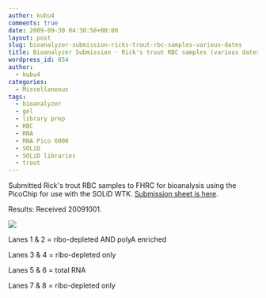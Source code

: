 ```yaml
---
author: kubu4
comments: true
date: 2009-09-30 04:30:58+00:00
layout: post
slug: bioanalyzer-submission-ricks-trout-rbc-samples-various-dates
title: Bioanalyzer Submission - Rick's trout RBC samples (various dates)
wordpress_id: 854
author:
  - kubu4
categories:
  - Miscellaneous
tags:
  - bioanalyzer
  - gel
  - library prep
  - RBC
  - RNA
  - RNA Pico 6000
  - SOLiD
  - SOLiD libraries
  - trout
---
```


Submitted Rick's trout RBC samples to FHRC for bioanalysis using the PicoChip for use with the SOLiD WTK. [Submission sheet is here](https://genefish.fish.washington.edu/%7Esrlab/Bioanalyzer%20Submissions/20090929-01.jpg).

Results: Received 20091001.

![](https://eagle.fish.washington.edu/Arabidopsis/Bioanalyzer%20Data/20091001%20pico%20bioanalzyer%20gel.jpg)

Lanes 1 & 2 = ribo-depleted AND polyA enriched

Lanes 3 & 4 = ribo-depleted only

Lanes 5 & 6 = total RNA

Lanes 7 & 8 = ribo-depleted only
